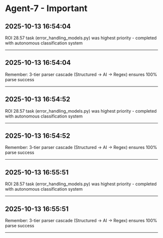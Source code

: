 # Agent-7 - Important


## 2025-10-13 16:54:04

ROI 28.57 task (error_handling_models.py) was highest priority - completed with autonomous classification system

---

## 2025-10-13 16:54:04

Remember: 3-tier parser cascade (Structured → AI → Regex) ensures 100% parse success

---

## 2025-10-13 16:54:52

ROI 28.57 task (error_handling_models.py) was highest priority - completed with autonomous classification system

---

## 2025-10-13 16:54:52

Remember: 3-tier parser cascade (Structured → AI → Regex) ensures 100% parse success

---

## 2025-10-13 16:55:51

ROI 28.57 task (error_handling_models.py) was highest priority - completed with autonomous classification system

---

## 2025-10-13 16:55:51

Remember: 3-tier parser cascade (Structured → AI → Regex) ensures 100% parse success

---

